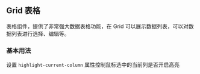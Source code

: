 <div class="demo-header">
<p class="overviewicon">
  <span class="wapi-list-form"/>
</p>

## Grid 表格

<nova-uxlink widget-name="Grid"></nova-uxlink>

表格组件，提供了非常强大数据表格功能，在 Grid 可以展示数据列表，可以对数据列表进行选择、编辑等。
</div>

### 基本用法

设置 `highlight-current-column` 属性控制鼠标选中的当前列是否开启高亮

<nova-demo-view link="grid/highlight/highlight-current-column"></nova-demo-view>

<br>

